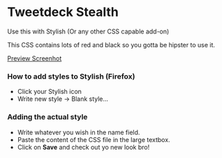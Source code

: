 Tweetdeck Stealth
=================

Use this with Stylish (Or any other CSS capable add-on)

This CSS contains lots of red and black so you gotta be hipster to use it.

[Preview Screenhot](http://a.pomf.se/zrenoq.png)

### How to add styles to Stylish (Firefox)

* Click your Stylish icon
* Write new style -> Blank style...

### Adding the actual style

* Write whatever you wish in the name field.
* Paste the content of the CSS file in the large textbox.
* Click on **Save** and check out yo new look bro!
